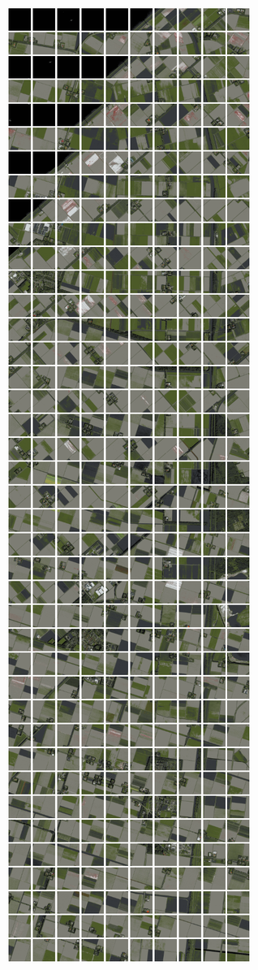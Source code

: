 <html>
<div>
<img src="https://github.com/HakkaTjakka/NL_TILE_MAP/blob/main/18/632/-1060/r.6320.-10600.png" height="44" width="44">
<img src="https://github.com/HakkaTjakka/NL_TILE_MAP/blob/main/18/632/-1060/r.6321.-10600.png" height="44" width="44">
<img src="https://github.com/HakkaTjakka/NL_TILE_MAP/blob/main/18/632/-1060/r.6322.-10600.png" height="44" width="44">
<img src="https://github.com/HakkaTjakka/NL_TILE_MAP/blob/main/18/632/-1060/r.6323.-10600.png" height="44" width="44">
<img src="https://github.com/HakkaTjakka/NL_TILE_MAP/blob/main/18/632/-1060/r.6324.-10600.png" height="44" width="44">
<img src="https://github.com/HakkaTjakka/NL_TILE_MAP/blob/main/18/632/-1060/r.6325.-10600.png" height="44" width="44">
<img src="https://github.com/HakkaTjakka/NL_TILE_MAP/blob/main/18/632/-1060/r.6326.-10600.png" height="44" width="44">
<img src="https://github.com/HakkaTjakka/NL_TILE_MAP/blob/main/18/632/-1060/r.6327.-10600.png" height="44" width="44">
<img src="https://github.com/HakkaTjakka/NL_TILE_MAP/blob/main/18/632/-1060/r.6328.-10600.png" height="44" width="44">
<img src="https://github.com/HakkaTjakka/NL_TILE_MAP/blob/main/18/632/-1060/r.6329.-10600.png" height="44" width="44">
<img src="https://github.com/HakkaTjakka/NL_TILE_MAP/blob/main/18/633/-1060/r.6330.-10600.png" height="44" width="44">
<img src="https://github.com/HakkaTjakka/NL_TILE_MAP/blob/main/18/633/-1060/r.6331.-10600.png" height="44" width="44">
<img src="https://github.com/HakkaTjakka/NL_TILE_MAP/blob/main/18/633/-1060/r.6332.-10600.png" height="44" width="44">
<img src="https://github.com/HakkaTjakka/NL_TILE_MAP/blob/main/18/633/-1060/r.6333.-10600.png" height="44" width="44">
<img src="https://github.com/HakkaTjakka/NL_TILE_MAP/blob/main/18/633/-1060/r.6334.-10600.png" height="44" width="44">
<img src="https://github.com/HakkaTjakka/NL_TILE_MAP/blob/main/18/633/-1060/r.6335.-10600.png" height="44" width="44">
<img src="https://github.com/HakkaTjakka/NL_TILE_MAP/blob/main/18/633/-1060/r.6336.-10600.png" height="44" width="44">
<img src="https://github.com/HakkaTjakka/NL_TILE_MAP/blob/main/18/633/-1060/r.6337.-10600.png" height="44" width="44">
<img src="https://github.com/HakkaTjakka/NL_TILE_MAP/blob/main/18/633/-1060/r.6338.-10600.png" height="44" width="44">
<img src="https://github.com/HakkaTjakka/NL_TILE_MAP/blob/main/18/633/-1060/r.6339.-10600.png" height="44" width="44">
<br>
<img src="https://github.com/HakkaTjakka/NL_TILE_MAP/blob/main/18/632/-1060/r.6320.-10599.png" height="44" width="44">
<img src="https://github.com/HakkaTjakka/NL_TILE_MAP/blob/main/18/632/-1060/r.6321.-10599.png" height="44" width="44">
<img src="https://github.com/HakkaTjakka/NL_TILE_MAP/blob/main/18/632/-1060/r.6322.-10599.png" height="44" width="44">
<img src="https://github.com/HakkaTjakka/NL_TILE_MAP/blob/main/18/632/-1060/r.6323.-10599.png" height="44" width="44">
<img src="https://github.com/HakkaTjakka/NL_TILE_MAP/blob/main/18/632/-1060/r.6324.-10599.png" height="44" width="44">
<img src="https://github.com/HakkaTjakka/NL_TILE_MAP/blob/main/18/632/-1060/r.6325.-10599.png" height="44" width="44">
<img src="https://github.com/HakkaTjakka/NL_TILE_MAP/blob/main/18/632/-1060/r.6326.-10599.png" height="44" width="44">
<img src="https://github.com/HakkaTjakka/NL_TILE_MAP/blob/main/18/632/-1060/r.6327.-10599.png" height="44" width="44">
<img src="https://github.com/HakkaTjakka/NL_TILE_MAP/blob/main/18/632/-1060/r.6328.-10599.png" height="44" width="44">
<img src="https://github.com/HakkaTjakka/NL_TILE_MAP/blob/main/18/632/-1060/r.6329.-10599.png" height="44" width="44">
<img src="https://github.com/HakkaTjakka/NL_TILE_MAP/blob/main/18/633/-1060/r.6330.-10599.png" height="44" width="44">
<img src="https://github.com/HakkaTjakka/NL_TILE_MAP/blob/main/18/633/-1060/r.6331.-10599.png" height="44" width="44">
<img src="https://github.com/HakkaTjakka/NL_TILE_MAP/blob/main/18/633/-1060/r.6332.-10599.png" height="44" width="44">
<img src="https://github.com/HakkaTjakka/NL_TILE_MAP/blob/main/18/633/-1060/r.6333.-10599.png" height="44" width="44">
<img src="https://github.com/HakkaTjakka/NL_TILE_MAP/blob/main/18/633/-1060/r.6334.-10599.png" height="44" width="44">
<img src="https://github.com/HakkaTjakka/NL_TILE_MAP/blob/main/18/633/-1060/r.6335.-10599.png" height="44" width="44">
<img src="https://github.com/HakkaTjakka/NL_TILE_MAP/blob/main/18/633/-1060/r.6336.-10599.png" height="44" width="44">
<img src="https://github.com/HakkaTjakka/NL_TILE_MAP/blob/main/18/633/-1060/r.6337.-10599.png" height="44" width="44">
<img src="https://github.com/HakkaTjakka/NL_TILE_MAP/blob/main/18/633/-1060/r.6338.-10599.png" height="44" width="44">
<img src="https://github.com/HakkaTjakka/NL_TILE_MAP/blob/main/18/633/-1060/r.6339.-10599.png" height="44" width="44">
<br>
<img src="https://github.com/HakkaTjakka/NL_TILE_MAP/blob/main/18/632/-1060/r.6320.-10598.png" height="44" width="44">
<img src="https://github.com/HakkaTjakka/NL_TILE_MAP/blob/main/18/632/-1060/r.6321.-10598.png" height="44" width="44">
<img src="https://github.com/HakkaTjakka/NL_TILE_MAP/blob/main/18/632/-1060/r.6322.-10598.png" height="44" width="44">
<img src="https://github.com/HakkaTjakka/NL_TILE_MAP/blob/main/18/632/-1060/r.6323.-10598.png" height="44" width="44">
<img src="https://github.com/HakkaTjakka/NL_TILE_MAP/blob/main/18/632/-1060/r.6324.-10598.png" height="44" width="44">
<img src="https://github.com/HakkaTjakka/NL_TILE_MAP/blob/main/18/632/-1060/r.6325.-10598.png" height="44" width="44">
<img src="https://github.com/HakkaTjakka/NL_TILE_MAP/blob/main/18/632/-1060/r.6326.-10598.png" height="44" width="44">
<img src="https://github.com/HakkaTjakka/NL_TILE_MAP/blob/main/18/632/-1060/r.6327.-10598.png" height="44" width="44">
<img src="https://github.com/HakkaTjakka/NL_TILE_MAP/blob/main/18/632/-1060/r.6328.-10598.png" height="44" width="44">
<img src="https://github.com/HakkaTjakka/NL_TILE_MAP/blob/main/18/632/-1060/r.6329.-10598.png" height="44" width="44">
<img src="https://github.com/HakkaTjakka/NL_TILE_MAP/blob/main/18/633/-1060/r.6330.-10598.png" height="44" width="44">
<img src="https://github.com/HakkaTjakka/NL_TILE_MAP/blob/main/18/633/-1060/r.6331.-10598.png" height="44" width="44">
<img src="https://github.com/HakkaTjakka/NL_TILE_MAP/blob/main/18/633/-1060/r.6332.-10598.png" height="44" width="44">
<img src="https://github.com/HakkaTjakka/NL_TILE_MAP/blob/main/18/633/-1060/r.6333.-10598.png" height="44" width="44">
<img src="https://github.com/HakkaTjakka/NL_TILE_MAP/blob/main/18/633/-1060/r.6334.-10598.png" height="44" width="44">
<img src="https://github.com/HakkaTjakka/NL_TILE_MAP/blob/main/18/633/-1060/r.6335.-10598.png" height="44" width="44">
<img src="https://github.com/HakkaTjakka/NL_TILE_MAP/blob/main/18/633/-1060/r.6336.-10598.png" height="44" width="44">
<img src="https://github.com/HakkaTjakka/NL_TILE_MAP/blob/main/18/633/-1060/r.6337.-10598.png" height="44" width="44">
<img src="https://github.com/HakkaTjakka/NL_TILE_MAP/blob/main/18/633/-1060/r.6338.-10598.png" height="44" width="44">
<img src="https://github.com/HakkaTjakka/NL_TILE_MAP/blob/main/18/633/-1060/r.6339.-10598.png" height="44" width="44">
<br>
<img src="https://github.com/HakkaTjakka/NL_TILE_MAP/blob/main/18/632/-1060/r.6320.-10597.png" height="44" width="44">
<img src="https://github.com/HakkaTjakka/NL_TILE_MAP/blob/main/18/632/-1060/r.6321.-10597.png" height="44" width="44">
<img src="https://github.com/HakkaTjakka/NL_TILE_MAP/blob/main/18/632/-1060/r.6322.-10597.png" height="44" width="44">
<img src="https://github.com/HakkaTjakka/NL_TILE_MAP/blob/main/18/632/-1060/r.6323.-10597.png" height="44" width="44">
<img src="https://github.com/HakkaTjakka/NL_TILE_MAP/blob/main/18/632/-1060/r.6324.-10597.png" height="44" width="44">
<img src="https://github.com/HakkaTjakka/NL_TILE_MAP/blob/main/18/632/-1060/r.6325.-10597.png" height="44" width="44">
<img src="https://github.com/HakkaTjakka/NL_TILE_MAP/blob/main/18/632/-1060/r.6326.-10597.png" height="44" width="44">
<img src="https://github.com/HakkaTjakka/NL_TILE_MAP/blob/main/18/632/-1060/r.6327.-10597.png" height="44" width="44">
<img src="https://github.com/HakkaTjakka/NL_TILE_MAP/blob/main/18/632/-1060/r.6328.-10597.png" height="44" width="44">
<img src="https://github.com/HakkaTjakka/NL_TILE_MAP/blob/main/18/632/-1060/r.6329.-10597.png" height="44" width="44">
<img src="https://github.com/HakkaTjakka/NL_TILE_MAP/blob/main/18/633/-1060/r.6330.-10597.png" height="44" width="44">
<img src="https://github.com/HakkaTjakka/NL_TILE_MAP/blob/main/18/633/-1060/r.6331.-10597.png" height="44" width="44">
<img src="https://github.com/HakkaTjakka/NL_TILE_MAP/blob/main/18/633/-1060/r.6332.-10597.png" height="44" width="44">
<img src="https://github.com/HakkaTjakka/NL_TILE_MAP/blob/main/18/633/-1060/r.6333.-10597.png" height="44" width="44">
<img src="https://github.com/HakkaTjakka/NL_TILE_MAP/blob/main/18/633/-1060/r.6334.-10597.png" height="44" width="44">
<img src="https://github.com/HakkaTjakka/NL_TILE_MAP/blob/main/18/633/-1060/r.6335.-10597.png" height="44" width="44">
<img src="https://github.com/HakkaTjakka/NL_TILE_MAP/blob/main/18/633/-1060/r.6336.-10597.png" height="44" width="44">
<img src="https://github.com/HakkaTjakka/NL_TILE_MAP/blob/main/18/633/-1060/r.6337.-10597.png" height="44" width="44">
<img src="https://github.com/HakkaTjakka/NL_TILE_MAP/blob/main/18/633/-1060/r.6338.-10597.png" height="44" width="44">
<img src="https://github.com/HakkaTjakka/NL_TILE_MAP/blob/main/18/633/-1060/r.6339.-10597.png" height="44" width="44">
<br>
<img src="https://github.com/HakkaTjakka/NL_TILE_MAP/blob/main/18/632/-1060/r.6320.-10596.png" height="44" width="44">
<img src="https://github.com/HakkaTjakka/NL_TILE_MAP/blob/main/18/632/-1060/r.6321.-10596.png" height="44" width="44">
<img src="https://github.com/HakkaTjakka/NL_TILE_MAP/blob/main/18/632/-1060/r.6322.-10596.png" height="44" width="44">
<img src="https://github.com/HakkaTjakka/NL_TILE_MAP/blob/main/18/632/-1060/r.6323.-10596.png" height="44" width="44">
<img src="https://github.com/HakkaTjakka/NL_TILE_MAP/blob/main/18/632/-1060/r.6324.-10596.png" height="44" width="44">
<img src="https://github.com/HakkaTjakka/NL_TILE_MAP/blob/main/18/632/-1060/r.6325.-10596.png" height="44" width="44">
<img src="https://github.com/HakkaTjakka/NL_TILE_MAP/blob/main/18/632/-1060/r.6326.-10596.png" height="44" width="44">
<img src="https://github.com/HakkaTjakka/NL_TILE_MAP/blob/main/18/632/-1060/r.6327.-10596.png" height="44" width="44">
<img src="https://github.com/HakkaTjakka/NL_TILE_MAP/blob/main/18/632/-1060/r.6328.-10596.png" height="44" width="44">
<img src="https://github.com/HakkaTjakka/NL_TILE_MAP/blob/main/18/632/-1060/r.6329.-10596.png" height="44" width="44">
<img src="https://github.com/HakkaTjakka/NL_TILE_MAP/blob/main/18/633/-1060/r.6330.-10596.png" height="44" width="44">
<img src="https://github.com/HakkaTjakka/NL_TILE_MAP/blob/main/18/633/-1060/r.6331.-10596.png" height="44" width="44">
<img src="https://github.com/HakkaTjakka/NL_TILE_MAP/blob/main/18/633/-1060/r.6332.-10596.png" height="44" width="44">
<img src="https://github.com/HakkaTjakka/NL_TILE_MAP/blob/main/18/633/-1060/r.6333.-10596.png" height="44" width="44">
<img src="https://github.com/HakkaTjakka/NL_TILE_MAP/blob/main/18/633/-1060/r.6334.-10596.png" height="44" width="44">
<img src="https://github.com/HakkaTjakka/NL_TILE_MAP/blob/main/18/633/-1060/r.6335.-10596.png" height="44" width="44">
<img src="https://github.com/HakkaTjakka/NL_TILE_MAP/blob/main/18/633/-1060/r.6336.-10596.png" height="44" width="44">
<img src="https://github.com/HakkaTjakka/NL_TILE_MAP/blob/main/18/633/-1060/r.6337.-10596.png" height="44" width="44">
<img src="https://github.com/HakkaTjakka/NL_TILE_MAP/blob/main/18/633/-1060/r.6338.-10596.png" height="44" width="44">
<img src="https://github.com/HakkaTjakka/NL_TILE_MAP/blob/main/18/633/-1060/r.6339.-10596.png" height="44" width="44">
<br>
<img src="https://github.com/HakkaTjakka/NL_TILE_MAP/blob/main/18/632/-1060/r.6320.-10595.png" height="44" width="44">
<img src="https://github.com/HakkaTjakka/NL_TILE_MAP/blob/main/18/632/-1060/r.6321.-10595.png" height="44" width="44">
<img src="https://github.com/HakkaTjakka/NL_TILE_MAP/blob/main/18/632/-1060/r.6322.-10595.png" height="44" width="44">
<img src="https://github.com/HakkaTjakka/NL_TILE_MAP/blob/main/18/632/-1060/r.6323.-10595.png" height="44" width="44">
<img src="https://github.com/HakkaTjakka/NL_TILE_MAP/blob/main/18/632/-1060/r.6324.-10595.png" height="44" width="44">
<img src="https://github.com/HakkaTjakka/NL_TILE_MAP/blob/main/18/632/-1060/r.6325.-10595.png" height="44" width="44">
<img src="https://github.com/HakkaTjakka/NL_TILE_MAP/blob/main/18/632/-1060/r.6326.-10595.png" height="44" width="44">
<img src="https://github.com/HakkaTjakka/NL_TILE_MAP/blob/main/18/632/-1060/r.6327.-10595.png" height="44" width="44">
<img src="https://github.com/HakkaTjakka/NL_TILE_MAP/blob/main/18/632/-1060/r.6328.-10595.png" height="44" width="44">
<img src="https://github.com/HakkaTjakka/NL_TILE_MAP/blob/main/18/632/-1060/r.6329.-10595.png" height="44" width="44">
<img src="https://github.com/HakkaTjakka/NL_TILE_MAP/blob/main/18/633/-1060/r.6330.-10595.png" height="44" width="44">
<img src="https://github.com/HakkaTjakka/NL_TILE_MAP/blob/main/18/633/-1060/r.6331.-10595.png" height="44" width="44">
<img src="https://github.com/HakkaTjakka/NL_TILE_MAP/blob/main/18/633/-1060/r.6332.-10595.png" height="44" width="44">
<img src="https://github.com/HakkaTjakka/NL_TILE_MAP/blob/main/18/633/-1060/r.6333.-10595.png" height="44" width="44">
<img src="https://github.com/HakkaTjakka/NL_TILE_MAP/blob/main/18/633/-1060/r.6334.-10595.png" height="44" width="44">
<img src="https://github.com/HakkaTjakka/NL_TILE_MAP/blob/main/18/633/-1060/r.6335.-10595.png" height="44" width="44">
<img src="https://github.com/HakkaTjakka/NL_TILE_MAP/blob/main/18/633/-1060/r.6336.-10595.png" height="44" width="44">
<img src="https://github.com/HakkaTjakka/NL_TILE_MAP/blob/main/18/633/-1060/r.6337.-10595.png" height="44" width="44">
<img src="https://github.com/HakkaTjakka/NL_TILE_MAP/blob/main/18/633/-1060/r.6338.-10595.png" height="44" width="44">
<img src="https://github.com/HakkaTjakka/NL_TILE_MAP/blob/main/18/633/-1060/r.6339.-10595.png" height="44" width="44">
<br>
<img src="https://github.com/HakkaTjakka/NL_TILE_MAP/blob/main/18/632/-1060/r.6320.-10594.png" height="44" width="44">
<img src="https://github.com/HakkaTjakka/NL_TILE_MAP/blob/main/18/632/-1060/r.6321.-10594.png" height="44" width="44">
<img src="https://github.com/HakkaTjakka/NL_TILE_MAP/blob/main/18/632/-1060/r.6322.-10594.png" height="44" width="44">
<img src="https://github.com/HakkaTjakka/NL_TILE_MAP/blob/main/18/632/-1060/r.6323.-10594.png" height="44" width="44">
<img src="https://github.com/HakkaTjakka/NL_TILE_MAP/blob/main/18/632/-1060/r.6324.-10594.png" height="44" width="44">
<img src="https://github.com/HakkaTjakka/NL_TILE_MAP/blob/main/18/632/-1060/r.6325.-10594.png" height="44" width="44">
<img src="https://github.com/HakkaTjakka/NL_TILE_MAP/blob/main/18/632/-1060/r.6326.-10594.png" height="44" width="44">
<img src="https://github.com/HakkaTjakka/NL_TILE_MAP/blob/main/18/632/-1060/r.6327.-10594.png" height="44" width="44">
<img src="https://github.com/HakkaTjakka/NL_TILE_MAP/blob/main/18/632/-1060/r.6328.-10594.png" height="44" width="44">
<img src="https://github.com/HakkaTjakka/NL_TILE_MAP/blob/main/18/632/-1060/r.6329.-10594.png" height="44" width="44">
<img src="https://github.com/HakkaTjakka/NL_TILE_MAP/blob/main/18/633/-1060/r.6330.-10594.png" height="44" width="44">
<img src="https://github.com/HakkaTjakka/NL_TILE_MAP/blob/main/18/633/-1060/r.6331.-10594.png" height="44" width="44">
<img src="https://github.com/HakkaTjakka/NL_TILE_MAP/blob/main/18/633/-1060/r.6332.-10594.png" height="44" width="44">
<img src="https://github.com/HakkaTjakka/NL_TILE_MAP/blob/main/18/633/-1060/r.6333.-10594.png" height="44" width="44">
<img src="https://github.com/HakkaTjakka/NL_TILE_MAP/blob/main/18/633/-1060/r.6334.-10594.png" height="44" width="44">
<img src="https://github.com/HakkaTjakka/NL_TILE_MAP/blob/main/18/633/-1060/r.6335.-10594.png" height="44" width="44">
<img src="https://github.com/HakkaTjakka/NL_TILE_MAP/blob/main/18/633/-1060/r.6336.-10594.png" height="44" width="44">
<img src="https://github.com/HakkaTjakka/NL_TILE_MAP/blob/main/18/633/-1060/r.6337.-10594.png" height="44" width="44">
<img src="https://github.com/HakkaTjakka/NL_TILE_MAP/blob/main/18/633/-1060/r.6338.-10594.png" height="44" width="44">
<img src="https://github.com/HakkaTjakka/NL_TILE_MAP/blob/main/18/633/-1060/r.6339.-10594.png" height="44" width="44">
<br>
<img src="https://github.com/HakkaTjakka/NL_TILE_MAP/blob/main/18/632/-1060/r.6320.-10593.png" height="44" width="44">
<img src="https://github.com/HakkaTjakka/NL_TILE_MAP/blob/main/18/632/-1060/r.6321.-10593.png" height="44" width="44">
<img src="https://github.com/HakkaTjakka/NL_TILE_MAP/blob/main/18/632/-1060/r.6322.-10593.png" height="44" width="44">
<img src="https://github.com/HakkaTjakka/NL_TILE_MAP/blob/main/18/632/-1060/r.6323.-10593.png" height="44" width="44">
<img src="https://github.com/HakkaTjakka/NL_TILE_MAP/blob/main/18/632/-1060/r.6324.-10593.png" height="44" width="44">
<img src="https://github.com/HakkaTjakka/NL_TILE_MAP/blob/main/18/632/-1060/r.6325.-10593.png" height="44" width="44">
<img src="https://github.com/HakkaTjakka/NL_TILE_MAP/blob/main/18/632/-1060/r.6326.-10593.png" height="44" width="44">
<img src="https://github.com/HakkaTjakka/NL_TILE_MAP/blob/main/18/632/-1060/r.6327.-10593.png" height="44" width="44">
<img src="https://github.com/HakkaTjakka/NL_TILE_MAP/blob/main/18/632/-1060/r.6328.-10593.png" height="44" width="44">
<img src="https://github.com/HakkaTjakka/NL_TILE_MAP/blob/main/18/632/-1060/r.6329.-10593.png" height="44" width="44">
<img src="https://github.com/HakkaTjakka/NL_TILE_MAP/blob/main/18/633/-1060/r.6330.-10593.png" height="44" width="44">
<img src="https://github.com/HakkaTjakka/NL_TILE_MAP/blob/main/18/633/-1060/r.6331.-10593.png" height="44" width="44">
<img src="https://github.com/HakkaTjakka/NL_TILE_MAP/blob/main/18/633/-1060/r.6332.-10593.png" height="44" width="44">
<img src="https://github.com/HakkaTjakka/NL_TILE_MAP/blob/main/18/633/-1060/r.6333.-10593.png" height="44" width="44">
<img src="https://github.com/HakkaTjakka/NL_TILE_MAP/blob/main/18/633/-1060/r.6334.-10593.png" height="44" width="44">
<img src="https://github.com/HakkaTjakka/NL_TILE_MAP/blob/main/18/633/-1060/r.6335.-10593.png" height="44" width="44">
<img src="https://github.com/HakkaTjakka/NL_TILE_MAP/blob/main/18/633/-1060/r.6336.-10593.png" height="44" width="44">
<img src="https://github.com/HakkaTjakka/NL_TILE_MAP/blob/main/18/633/-1060/r.6337.-10593.png" height="44" width="44">
<img src="https://github.com/HakkaTjakka/NL_TILE_MAP/blob/main/18/633/-1060/r.6338.-10593.png" height="44" width="44">
<img src="https://github.com/HakkaTjakka/NL_TILE_MAP/blob/main/18/633/-1060/r.6339.-10593.png" height="44" width="44">
<br>
<img src="https://github.com/HakkaTjakka/NL_TILE_MAP/blob/main/18/632/-1060/r.6320.-10592.png" height="44" width="44">
<img src="https://github.com/HakkaTjakka/NL_TILE_MAP/blob/main/18/632/-1060/r.6321.-10592.png" height="44" width="44">
<img src="https://github.com/HakkaTjakka/NL_TILE_MAP/blob/main/18/632/-1060/r.6322.-10592.png" height="44" width="44">
<img src="https://github.com/HakkaTjakka/NL_TILE_MAP/blob/main/18/632/-1060/r.6323.-10592.png" height="44" width="44">
<img src="https://github.com/HakkaTjakka/NL_TILE_MAP/blob/main/18/632/-1060/r.6324.-10592.png" height="44" width="44">
<img src="https://github.com/HakkaTjakka/NL_TILE_MAP/blob/main/18/632/-1060/r.6325.-10592.png" height="44" width="44">
<img src="https://github.com/HakkaTjakka/NL_TILE_MAP/blob/main/18/632/-1060/r.6326.-10592.png" height="44" width="44">
<img src="https://github.com/HakkaTjakka/NL_TILE_MAP/blob/main/18/632/-1060/r.6327.-10592.png" height="44" width="44">
<img src="https://github.com/HakkaTjakka/NL_TILE_MAP/blob/main/18/632/-1060/r.6328.-10592.png" height="44" width="44">
<img src="https://github.com/HakkaTjakka/NL_TILE_MAP/blob/main/18/632/-1060/r.6329.-10592.png" height="44" width="44">
<img src="https://github.com/HakkaTjakka/NL_TILE_MAP/blob/main/18/633/-1060/r.6330.-10592.png" height="44" width="44">
<img src="https://github.com/HakkaTjakka/NL_TILE_MAP/blob/main/18/633/-1060/r.6331.-10592.png" height="44" width="44">
<img src="https://github.com/HakkaTjakka/NL_TILE_MAP/blob/main/18/633/-1060/r.6332.-10592.png" height="44" width="44">
<img src="https://github.com/HakkaTjakka/NL_TILE_MAP/blob/main/18/633/-1060/r.6333.-10592.png" height="44" width="44">
<img src="https://github.com/HakkaTjakka/NL_TILE_MAP/blob/main/18/633/-1060/r.6334.-10592.png" height="44" width="44">
<img src="https://github.com/HakkaTjakka/NL_TILE_MAP/blob/main/18/633/-1060/r.6335.-10592.png" height="44" width="44">
<img src="https://github.com/HakkaTjakka/NL_TILE_MAP/blob/main/18/633/-1060/r.6336.-10592.png" height="44" width="44">
<img src="https://github.com/HakkaTjakka/NL_TILE_MAP/blob/main/18/633/-1060/r.6337.-10592.png" height="44" width="44">
<img src="https://github.com/HakkaTjakka/NL_TILE_MAP/blob/main/18/633/-1060/r.6338.-10592.png" height="44" width="44">
<img src="https://github.com/HakkaTjakka/NL_TILE_MAP/blob/main/18/633/-1060/r.6339.-10592.png" height="44" width="44">
<br>
<img src="https://github.com/HakkaTjakka/NL_TILE_MAP/blob/main/18/632/-1060/r.6320.-10591.png" height="44" width="44">
<img src="https://github.com/HakkaTjakka/NL_TILE_MAP/blob/main/18/632/-1060/r.6321.-10591.png" height="44" width="44">
<img src="https://github.com/HakkaTjakka/NL_TILE_MAP/blob/main/18/632/-1060/r.6322.-10591.png" height="44" width="44">
<img src="https://github.com/HakkaTjakka/NL_TILE_MAP/blob/main/18/632/-1060/r.6323.-10591.png" height="44" width="44">
<img src="https://github.com/HakkaTjakka/NL_TILE_MAP/blob/main/18/632/-1060/r.6324.-10591.png" height="44" width="44">
<img src="https://github.com/HakkaTjakka/NL_TILE_MAP/blob/main/18/632/-1060/r.6325.-10591.png" height="44" width="44">
<img src="https://github.com/HakkaTjakka/NL_TILE_MAP/blob/main/18/632/-1060/r.6326.-10591.png" height="44" width="44">
<img src="https://github.com/HakkaTjakka/NL_TILE_MAP/blob/main/18/632/-1060/r.6327.-10591.png" height="44" width="44">
<img src="https://github.com/HakkaTjakka/NL_TILE_MAP/blob/main/18/632/-1060/r.6328.-10591.png" height="44" width="44">
<img src="https://github.com/HakkaTjakka/NL_TILE_MAP/blob/main/18/632/-1060/r.6329.-10591.png" height="44" width="44">
<img src="https://github.com/HakkaTjakka/NL_TILE_MAP/blob/main/18/633/-1060/r.6330.-10591.png" height="44" width="44">
<img src="https://github.com/HakkaTjakka/NL_TILE_MAP/blob/main/18/633/-1060/r.6331.-10591.png" height="44" width="44">
<img src="https://github.com/HakkaTjakka/NL_TILE_MAP/blob/main/18/633/-1060/r.6332.-10591.png" height="44" width="44">
<img src="https://github.com/HakkaTjakka/NL_TILE_MAP/blob/main/18/633/-1060/r.6333.-10591.png" height="44" width="44">
<img src="https://github.com/HakkaTjakka/NL_TILE_MAP/blob/main/18/633/-1060/r.6334.-10591.png" height="44" width="44">
<img src="https://github.com/HakkaTjakka/NL_TILE_MAP/blob/main/18/633/-1060/r.6335.-10591.png" height="44" width="44">
<img src="https://github.com/HakkaTjakka/NL_TILE_MAP/blob/main/18/633/-1060/r.6336.-10591.png" height="44" width="44">
<img src="https://github.com/HakkaTjakka/NL_TILE_MAP/blob/main/18/633/-1060/r.6337.-10591.png" height="44" width="44">
<img src="https://github.com/HakkaTjakka/NL_TILE_MAP/blob/main/18/633/-1060/r.6338.-10591.png" height="44" width="44">
<img src="https://github.com/HakkaTjakka/NL_TILE_MAP/blob/main/18/633/-1060/r.6339.-10591.png" height="44" width="44">
<br>
<img src="https://github.com/HakkaTjakka/NL_TILE_MAP/blob/main/18/632/-1059/r.6320.-10590.png" height="44" width="44">
<img src="https://github.com/HakkaTjakka/NL_TILE_MAP/blob/main/18/632/-1059/r.6321.-10590.png" height="44" width="44">
<img src="https://github.com/HakkaTjakka/NL_TILE_MAP/blob/main/18/632/-1059/r.6322.-10590.png" height="44" width="44">
<img src="https://github.com/HakkaTjakka/NL_TILE_MAP/blob/main/18/632/-1059/r.6323.-10590.png" height="44" width="44">
<img src="https://github.com/HakkaTjakka/NL_TILE_MAP/blob/main/18/632/-1059/r.6324.-10590.png" height="44" width="44">
<img src="https://github.com/HakkaTjakka/NL_TILE_MAP/blob/main/18/632/-1059/r.6325.-10590.png" height="44" width="44">
<img src="https://github.com/HakkaTjakka/NL_TILE_MAP/blob/main/18/632/-1059/r.6326.-10590.png" height="44" width="44">
<img src="https://github.com/HakkaTjakka/NL_TILE_MAP/blob/main/18/632/-1059/r.6327.-10590.png" height="44" width="44">
<img src="https://github.com/HakkaTjakka/NL_TILE_MAP/blob/main/18/632/-1059/r.6328.-10590.png" height="44" width="44">
<img src="https://github.com/HakkaTjakka/NL_TILE_MAP/blob/main/18/632/-1059/r.6329.-10590.png" height="44" width="44">
<img src="https://github.com/HakkaTjakka/NL_TILE_MAP/blob/main/18/633/-1059/r.6330.-10590.png" height="44" width="44">
<img src="https://github.com/HakkaTjakka/NL_TILE_MAP/blob/main/18/633/-1059/r.6331.-10590.png" height="44" width="44">
<img src="https://github.com/HakkaTjakka/NL_TILE_MAP/blob/main/18/633/-1059/r.6332.-10590.png" height="44" width="44">
<img src="https://github.com/HakkaTjakka/NL_TILE_MAP/blob/main/18/633/-1059/r.6333.-10590.png" height="44" width="44">
<img src="https://github.com/HakkaTjakka/NL_TILE_MAP/blob/main/18/633/-1059/r.6334.-10590.png" height="44" width="44">
<img src="https://github.com/HakkaTjakka/NL_TILE_MAP/blob/main/18/633/-1059/r.6335.-10590.png" height="44" width="44">
<img src="https://github.com/HakkaTjakka/NL_TILE_MAP/blob/main/18/633/-1059/r.6336.-10590.png" height="44" width="44">
<img src="https://github.com/HakkaTjakka/NL_TILE_MAP/blob/main/18/633/-1059/r.6337.-10590.png" height="44" width="44">
<img src="https://github.com/HakkaTjakka/NL_TILE_MAP/blob/main/18/633/-1059/r.6338.-10590.png" height="44" width="44">
<img src="https://github.com/HakkaTjakka/NL_TILE_MAP/blob/main/18/633/-1059/r.6339.-10590.png" height="44" width="44">
<br>
<img src="https://github.com/HakkaTjakka/NL_TILE_MAP/blob/main/18/632/-1059/r.6320.-10589.png" height="44" width="44">
<img src="https://github.com/HakkaTjakka/NL_TILE_MAP/blob/main/18/632/-1059/r.6321.-10589.png" height="44" width="44">
<img src="https://github.com/HakkaTjakka/NL_TILE_MAP/blob/main/18/632/-1059/r.6322.-10589.png" height="44" width="44">
<img src="https://github.com/HakkaTjakka/NL_TILE_MAP/blob/main/18/632/-1059/r.6323.-10589.png" height="44" width="44">
<img src="https://github.com/HakkaTjakka/NL_TILE_MAP/blob/main/18/632/-1059/r.6324.-10589.png" height="44" width="44">
<img src="https://github.com/HakkaTjakka/NL_TILE_MAP/blob/main/18/632/-1059/r.6325.-10589.png" height="44" width="44">
<img src="https://github.com/HakkaTjakka/NL_TILE_MAP/blob/main/18/632/-1059/r.6326.-10589.png" height="44" width="44">
<img src="https://github.com/HakkaTjakka/NL_TILE_MAP/blob/main/18/632/-1059/r.6327.-10589.png" height="44" width="44">
<img src="https://github.com/HakkaTjakka/NL_TILE_MAP/blob/main/18/632/-1059/r.6328.-10589.png" height="44" width="44">
<img src="https://github.com/HakkaTjakka/NL_TILE_MAP/blob/main/18/632/-1059/r.6329.-10589.png" height="44" width="44">
<img src="https://github.com/HakkaTjakka/NL_TILE_MAP/blob/main/18/633/-1059/r.6330.-10589.png" height="44" width="44">
<img src="https://github.com/HakkaTjakka/NL_TILE_MAP/blob/main/18/633/-1059/r.6331.-10589.png" height="44" width="44">
<img src="https://github.com/HakkaTjakka/NL_TILE_MAP/blob/main/18/633/-1059/r.6332.-10589.png" height="44" width="44">
<img src="https://github.com/HakkaTjakka/NL_TILE_MAP/blob/main/18/633/-1059/r.6333.-10589.png" height="44" width="44">
<img src="https://github.com/HakkaTjakka/NL_TILE_MAP/blob/main/18/633/-1059/r.6334.-10589.png" height="44" width="44">
<img src="https://github.com/HakkaTjakka/NL_TILE_MAP/blob/main/18/633/-1059/r.6335.-10589.png" height="44" width="44">
<img src="https://github.com/HakkaTjakka/NL_TILE_MAP/blob/main/18/633/-1059/r.6336.-10589.png" height="44" width="44">
<img src="https://github.com/HakkaTjakka/NL_TILE_MAP/blob/main/18/633/-1059/r.6337.-10589.png" height="44" width="44">
<img src="https://github.com/HakkaTjakka/NL_TILE_MAP/blob/main/18/633/-1059/r.6338.-10589.png" height="44" width="44">
<img src="https://github.com/HakkaTjakka/NL_TILE_MAP/blob/main/18/633/-1059/r.6339.-10589.png" height="44" width="44">
<br>
<img src="https://github.com/HakkaTjakka/NL_TILE_MAP/blob/main/18/632/-1059/r.6320.-10588.png" height="44" width="44">
<img src="https://github.com/HakkaTjakka/NL_TILE_MAP/blob/main/18/632/-1059/r.6321.-10588.png" height="44" width="44">
<img src="https://github.com/HakkaTjakka/NL_TILE_MAP/blob/main/18/632/-1059/r.6322.-10588.png" height="44" width="44">
<img src="https://github.com/HakkaTjakka/NL_TILE_MAP/blob/main/18/632/-1059/r.6323.-10588.png" height="44" width="44">
<img src="https://github.com/HakkaTjakka/NL_TILE_MAP/blob/main/18/632/-1059/r.6324.-10588.png" height="44" width="44">
<img src="https://github.com/HakkaTjakka/NL_TILE_MAP/blob/main/18/632/-1059/r.6325.-10588.png" height="44" width="44">
<img src="https://github.com/HakkaTjakka/NL_TILE_MAP/blob/main/18/632/-1059/r.6326.-10588.png" height="44" width="44">
<img src="https://github.com/HakkaTjakka/NL_TILE_MAP/blob/main/18/632/-1059/r.6327.-10588.png" height="44" width="44">
<img src="https://github.com/HakkaTjakka/NL_TILE_MAP/blob/main/18/632/-1059/r.6328.-10588.png" height="44" width="44">
<img src="https://github.com/HakkaTjakka/NL_TILE_MAP/blob/main/18/632/-1059/r.6329.-10588.png" height="44" width="44">
<img src="https://github.com/HakkaTjakka/NL_TILE_MAP/blob/main/18/633/-1059/r.6330.-10588.png" height="44" width="44">
<img src="https://github.com/HakkaTjakka/NL_TILE_MAP/blob/main/18/633/-1059/r.6331.-10588.png" height="44" width="44">
<img src="https://github.com/HakkaTjakka/NL_TILE_MAP/blob/main/18/633/-1059/r.6332.-10588.png" height="44" width="44">
<img src="https://github.com/HakkaTjakka/NL_TILE_MAP/blob/main/18/633/-1059/r.6333.-10588.png" height="44" width="44">
<img src="https://github.com/HakkaTjakka/NL_TILE_MAP/blob/main/18/633/-1059/r.6334.-10588.png" height="44" width="44">
<img src="https://github.com/HakkaTjakka/NL_TILE_MAP/blob/main/18/633/-1059/r.6335.-10588.png" height="44" width="44">
<img src="https://github.com/HakkaTjakka/NL_TILE_MAP/blob/main/18/633/-1059/r.6336.-10588.png" height="44" width="44">
<img src="https://github.com/HakkaTjakka/NL_TILE_MAP/blob/main/18/633/-1059/r.6337.-10588.png" height="44" width="44">
<img src="https://github.com/HakkaTjakka/NL_TILE_MAP/blob/main/18/633/-1059/r.6338.-10588.png" height="44" width="44">
<img src="https://github.com/HakkaTjakka/NL_TILE_MAP/blob/main/18/633/-1059/r.6339.-10588.png" height="44" width="44">
<br>
<img src="https://github.com/HakkaTjakka/NL_TILE_MAP/blob/main/18/632/-1059/r.6320.-10587.png" height="44" width="44">
<img src="https://github.com/HakkaTjakka/NL_TILE_MAP/blob/main/18/632/-1059/r.6321.-10587.png" height="44" width="44">
<img src="https://github.com/HakkaTjakka/NL_TILE_MAP/blob/main/18/632/-1059/r.6322.-10587.png" height="44" width="44">
<img src="https://github.com/HakkaTjakka/NL_TILE_MAP/blob/main/18/632/-1059/r.6323.-10587.png" height="44" width="44">
<img src="https://github.com/HakkaTjakka/NL_TILE_MAP/blob/main/18/632/-1059/r.6324.-10587.png" height="44" width="44">
<img src="https://github.com/HakkaTjakka/NL_TILE_MAP/blob/main/18/632/-1059/r.6325.-10587.png" height="44" width="44">
<img src="https://github.com/HakkaTjakka/NL_TILE_MAP/blob/main/18/632/-1059/r.6326.-10587.png" height="44" width="44">
<img src="https://github.com/HakkaTjakka/NL_TILE_MAP/blob/main/18/632/-1059/r.6327.-10587.png" height="44" width="44">
<img src="https://github.com/HakkaTjakka/NL_TILE_MAP/blob/main/18/632/-1059/r.6328.-10587.png" height="44" width="44">
<img src="https://github.com/HakkaTjakka/NL_TILE_MAP/blob/main/18/632/-1059/r.6329.-10587.png" height="44" width="44">
<img src="https://github.com/HakkaTjakka/NL_TILE_MAP/blob/main/18/633/-1059/r.6330.-10587.png" height="44" width="44">
<img src="https://github.com/HakkaTjakka/NL_TILE_MAP/blob/main/18/633/-1059/r.6331.-10587.png" height="44" width="44">
<img src="https://github.com/HakkaTjakka/NL_TILE_MAP/blob/main/18/633/-1059/r.6332.-10587.png" height="44" width="44">
<img src="https://github.com/HakkaTjakka/NL_TILE_MAP/blob/main/18/633/-1059/r.6333.-10587.png" height="44" width="44">
<img src="https://github.com/HakkaTjakka/NL_TILE_MAP/blob/main/18/633/-1059/r.6334.-10587.png" height="44" width="44">
<img src="https://github.com/HakkaTjakka/NL_TILE_MAP/blob/main/18/633/-1059/r.6335.-10587.png" height="44" width="44">
<img src="https://github.com/HakkaTjakka/NL_TILE_MAP/blob/main/18/633/-1059/r.6336.-10587.png" height="44" width="44">
<img src="https://github.com/HakkaTjakka/NL_TILE_MAP/blob/main/18/633/-1059/r.6337.-10587.png" height="44" width="44">
<img src="https://github.com/HakkaTjakka/NL_TILE_MAP/blob/main/18/633/-1059/r.6338.-10587.png" height="44" width="44">
<img src="https://github.com/HakkaTjakka/NL_TILE_MAP/blob/main/18/633/-1059/r.6339.-10587.png" height="44" width="44">
<br>
<img src="https://github.com/HakkaTjakka/NL_TILE_MAP/blob/main/18/632/-1059/r.6320.-10586.png" height="44" width="44">
<img src="https://github.com/HakkaTjakka/NL_TILE_MAP/blob/main/18/632/-1059/r.6321.-10586.png" height="44" width="44">
<img src="https://github.com/HakkaTjakka/NL_TILE_MAP/blob/main/18/632/-1059/r.6322.-10586.png" height="44" width="44">
<img src="https://github.com/HakkaTjakka/NL_TILE_MAP/blob/main/18/632/-1059/r.6323.-10586.png" height="44" width="44">
<img src="https://github.com/HakkaTjakka/NL_TILE_MAP/blob/main/18/632/-1059/r.6324.-10586.png" height="44" width="44">
<img src="https://github.com/HakkaTjakka/NL_TILE_MAP/blob/main/18/632/-1059/r.6325.-10586.png" height="44" width="44">
<img src="https://github.com/HakkaTjakka/NL_TILE_MAP/blob/main/18/632/-1059/r.6326.-10586.png" height="44" width="44">
<img src="https://github.com/HakkaTjakka/NL_TILE_MAP/blob/main/18/632/-1059/r.6327.-10586.png" height="44" width="44">
<img src="https://github.com/HakkaTjakka/NL_TILE_MAP/blob/main/18/632/-1059/r.6328.-10586.png" height="44" width="44">
<img src="https://github.com/HakkaTjakka/NL_TILE_MAP/blob/main/18/632/-1059/r.6329.-10586.png" height="44" width="44">
<img src="https://github.com/HakkaTjakka/NL_TILE_MAP/blob/main/18/633/-1059/r.6330.-10586.png" height="44" width="44">
<img src="https://github.com/HakkaTjakka/NL_TILE_MAP/blob/main/18/633/-1059/r.6331.-10586.png" height="44" width="44">
<img src="https://github.com/HakkaTjakka/NL_TILE_MAP/blob/main/18/633/-1059/r.6332.-10586.png" height="44" width="44">
<img src="https://github.com/HakkaTjakka/NL_TILE_MAP/blob/main/18/633/-1059/r.6333.-10586.png" height="44" width="44">
<img src="https://github.com/HakkaTjakka/NL_TILE_MAP/blob/main/18/633/-1059/r.6334.-10586.png" height="44" width="44">
<img src="https://github.com/HakkaTjakka/NL_TILE_MAP/blob/main/18/633/-1059/r.6335.-10586.png" height="44" width="44">
<img src="https://github.com/HakkaTjakka/NL_TILE_MAP/blob/main/18/633/-1059/r.6336.-10586.png" height="44" width="44">
<img src="https://github.com/HakkaTjakka/NL_TILE_MAP/blob/main/18/633/-1059/r.6337.-10586.png" height="44" width="44">
<img src="https://github.com/HakkaTjakka/NL_TILE_MAP/blob/main/18/633/-1059/r.6338.-10586.png" height="44" width="44">
<img src="https://github.com/HakkaTjakka/NL_TILE_MAP/blob/main/18/633/-1059/r.6339.-10586.png" height="44" width="44">
<br>
<img src="https://github.com/HakkaTjakka/NL_TILE_MAP/blob/main/18/632/-1059/r.6320.-10585.png" height="44" width="44">
<img src="https://github.com/HakkaTjakka/NL_TILE_MAP/blob/main/18/632/-1059/r.6321.-10585.png" height="44" width="44">
<img src="https://github.com/HakkaTjakka/NL_TILE_MAP/blob/main/18/632/-1059/r.6322.-10585.png" height="44" width="44">
<img src="https://github.com/HakkaTjakka/NL_TILE_MAP/blob/main/18/632/-1059/r.6323.-10585.png" height="44" width="44">
<img src="https://github.com/HakkaTjakka/NL_TILE_MAP/blob/main/18/632/-1059/r.6324.-10585.png" height="44" width="44">
<img src="https://github.com/HakkaTjakka/NL_TILE_MAP/blob/main/18/632/-1059/r.6325.-10585.png" height="44" width="44">
<img src="https://github.com/HakkaTjakka/NL_TILE_MAP/blob/main/18/632/-1059/r.6326.-10585.png" height="44" width="44">
<img src="https://github.com/HakkaTjakka/NL_TILE_MAP/blob/main/18/632/-1059/r.6327.-10585.png" height="44" width="44">
<img src="https://github.com/HakkaTjakka/NL_TILE_MAP/blob/main/18/632/-1059/r.6328.-10585.png" height="44" width="44">
<img src="https://github.com/HakkaTjakka/NL_TILE_MAP/blob/main/18/632/-1059/r.6329.-10585.png" height="44" width="44">
<img src="https://github.com/HakkaTjakka/NL_TILE_MAP/blob/main/18/633/-1059/r.6330.-10585.png" height="44" width="44">
<img src="https://github.com/HakkaTjakka/NL_TILE_MAP/blob/main/18/633/-1059/r.6331.-10585.png" height="44" width="44">
<img src="https://github.com/HakkaTjakka/NL_TILE_MAP/blob/main/18/633/-1059/r.6332.-10585.png" height="44" width="44">
<img src="https://github.com/HakkaTjakka/NL_TILE_MAP/blob/main/18/633/-1059/r.6333.-10585.png" height="44" width="44">
<img src="https://github.com/HakkaTjakka/NL_TILE_MAP/blob/main/18/633/-1059/r.6334.-10585.png" height="44" width="44">
<img src="https://github.com/HakkaTjakka/NL_TILE_MAP/blob/main/18/633/-1059/r.6335.-10585.png" height="44" width="44">
<img src="https://github.com/HakkaTjakka/NL_TILE_MAP/blob/main/18/633/-1059/r.6336.-10585.png" height="44" width="44">
<img src="https://github.com/HakkaTjakka/NL_TILE_MAP/blob/main/18/633/-1059/r.6337.-10585.png" height="44" width="44">
<img src="https://github.com/HakkaTjakka/NL_TILE_MAP/blob/main/18/633/-1059/r.6338.-10585.png" height="44" width="44">
<img src="https://github.com/HakkaTjakka/NL_TILE_MAP/blob/main/18/633/-1059/r.6339.-10585.png" height="44" width="44">
<br>
<img src="https://github.com/HakkaTjakka/NL_TILE_MAP/blob/main/18/632/-1059/r.6320.-10584.png" height="44" width="44">
<img src="https://github.com/HakkaTjakka/NL_TILE_MAP/blob/main/18/632/-1059/r.6321.-10584.png" height="44" width="44">
<img src="https://github.com/HakkaTjakka/NL_TILE_MAP/blob/main/18/632/-1059/r.6322.-10584.png" height="44" width="44">
<img src="https://github.com/HakkaTjakka/NL_TILE_MAP/blob/main/18/632/-1059/r.6323.-10584.png" height="44" width="44">
<img src="https://github.com/HakkaTjakka/NL_TILE_MAP/blob/main/18/632/-1059/r.6324.-10584.png" height="44" width="44">
<img src="https://github.com/HakkaTjakka/NL_TILE_MAP/blob/main/18/632/-1059/r.6325.-10584.png" height="44" width="44">
<img src="https://github.com/HakkaTjakka/NL_TILE_MAP/blob/main/18/632/-1059/r.6326.-10584.png" height="44" width="44">
<img src="https://github.com/HakkaTjakka/NL_TILE_MAP/blob/main/18/632/-1059/r.6327.-10584.png" height="44" width="44">
<img src="https://github.com/HakkaTjakka/NL_TILE_MAP/blob/main/18/632/-1059/r.6328.-10584.png" height="44" width="44">
<img src="https://github.com/HakkaTjakka/NL_TILE_MAP/blob/main/18/632/-1059/r.6329.-10584.png" height="44" width="44">
<img src="https://github.com/HakkaTjakka/NL_TILE_MAP/blob/main/18/633/-1059/r.6330.-10584.png" height="44" width="44">
<img src="https://github.com/HakkaTjakka/NL_TILE_MAP/blob/main/18/633/-1059/r.6331.-10584.png" height="44" width="44">
<img src="https://github.com/HakkaTjakka/NL_TILE_MAP/blob/main/18/633/-1059/r.6332.-10584.png" height="44" width="44">
<img src="https://github.com/HakkaTjakka/NL_TILE_MAP/blob/main/18/633/-1059/r.6333.-10584.png" height="44" width="44">
<img src="https://github.com/HakkaTjakka/NL_TILE_MAP/blob/main/18/633/-1059/r.6334.-10584.png" height="44" width="44">
<img src="https://github.com/HakkaTjakka/NL_TILE_MAP/blob/main/18/633/-1059/r.6335.-10584.png" height="44" width="44">
<img src="https://github.com/HakkaTjakka/NL_TILE_MAP/blob/main/18/633/-1059/r.6336.-10584.png" height="44" width="44">
<img src="https://github.com/HakkaTjakka/NL_TILE_MAP/blob/main/18/633/-1059/r.6337.-10584.png" height="44" width="44">
<img src="https://github.com/HakkaTjakka/NL_TILE_MAP/blob/main/18/633/-1059/r.6338.-10584.png" height="44" width="44">
<img src="https://github.com/HakkaTjakka/NL_TILE_MAP/blob/main/18/633/-1059/r.6339.-10584.png" height="44" width="44">
<br>
<img src="https://github.com/HakkaTjakka/NL_TILE_MAP/blob/main/18/632/-1059/r.6320.-10583.png" height="44" width="44">
<img src="https://github.com/HakkaTjakka/NL_TILE_MAP/blob/main/18/632/-1059/r.6321.-10583.png" height="44" width="44">
<img src="https://github.com/HakkaTjakka/NL_TILE_MAP/blob/main/18/632/-1059/r.6322.-10583.png" height="44" width="44">
<img src="https://github.com/HakkaTjakka/NL_TILE_MAP/blob/main/18/632/-1059/r.6323.-10583.png" height="44" width="44">
<img src="https://github.com/HakkaTjakka/NL_TILE_MAP/blob/main/18/632/-1059/r.6324.-10583.png" height="44" width="44">
<img src="https://github.com/HakkaTjakka/NL_TILE_MAP/blob/main/18/632/-1059/r.6325.-10583.png" height="44" width="44">
<img src="https://github.com/HakkaTjakka/NL_TILE_MAP/blob/main/18/632/-1059/r.6326.-10583.png" height="44" width="44">
<img src="https://github.com/HakkaTjakka/NL_TILE_MAP/blob/main/18/632/-1059/r.6327.-10583.png" height="44" width="44">
<img src="https://github.com/HakkaTjakka/NL_TILE_MAP/blob/main/18/632/-1059/r.6328.-10583.png" height="44" width="44">
<img src="https://github.com/HakkaTjakka/NL_TILE_MAP/blob/main/18/632/-1059/r.6329.-10583.png" height="44" width="44">
<img src="https://github.com/HakkaTjakka/NL_TILE_MAP/blob/main/18/633/-1059/r.6330.-10583.png" height="44" width="44">
<img src="https://github.com/HakkaTjakka/NL_TILE_MAP/blob/main/18/633/-1059/r.6331.-10583.png" height="44" width="44">
<img src="https://github.com/HakkaTjakka/NL_TILE_MAP/blob/main/18/633/-1059/r.6332.-10583.png" height="44" width="44">
<img src="https://github.com/HakkaTjakka/NL_TILE_MAP/blob/main/18/633/-1059/r.6333.-10583.png" height="44" width="44">
<img src="https://github.com/HakkaTjakka/NL_TILE_MAP/blob/main/18/633/-1059/r.6334.-10583.png" height="44" width="44">
<img src="https://github.com/HakkaTjakka/NL_TILE_MAP/blob/main/18/633/-1059/r.6335.-10583.png" height="44" width="44">
<img src="https://github.com/HakkaTjakka/NL_TILE_MAP/blob/main/18/633/-1059/r.6336.-10583.png" height="44" width="44">
<img src="https://github.com/HakkaTjakka/NL_TILE_MAP/blob/main/18/633/-1059/r.6337.-10583.png" height="44" width="44">
<img src="https://github.com/HakkaTjakka/NL_TILE_MAP/blob/main/18/633/-1059/r.6338.-10583.png" height="44" width="44">
<img src="https://github.com/HakkaTjakka/NL_TILE_MAP/blob/main/18/633/-1059/r.6339.-10583.png" height="44" width="44">
<br>
<img src="https://github.com/HakkaTjakka/NL_TILE_MAP/blob/main/18/632/-1059/r.6320.-10582.png" height="44" width="44">
<img src="https://github.com/HakkaTjakka/NL_TILE_MAP/blob/main/18/632/-1059/r.6321.-10582.png" height="44" width="44">
<img src="https://github.com/HakkaTjakka/NL_TILE_MAP/blob/main/18/632/-1059/r.6322.-10582.png" height="44" width="44">
<img src="https://github.com/HakkaTjakka/NL_TILE_MAP/blob/main/18/632/-1059/r.6323.-10582.png" height="44" width="44">
<img src="https://github.com/HakkaTjakka/NL_TILE_MAP/blob/main/18/632/-1059/r.6324.-10582.png" height="44" width="44">
<img src="https://github.com/HakkaTjakka/NL_TILE_MAP/blob/main/18/632/-1059/r.6325.-10582.png" height="44" width="44">
<img src="https://github.com/HakkaTjakka/NL_TILE_MAP/blob/main/18/632/-1059/r.6326.-10582.png" height="44" width="44">
<img src="https://github.com/HakkaTjakka/NL_TILE_MAP/blob/main/18/632/-1059/r.6327.-10582.png" height="44" width="44">
<img src="https://github.com/HakkaTjakka/NL_TILE_MAP/blob/main/18/632/-1059/r.6328.-10582.png" height="44" width="44">
<img src="https://github.com/HakkaTjakka/NL_TILE_MAP/blob/main/18/632/-1059/r.6329.-10582.png" height="44" width="44">
<img src="https://github.com/HakkaTjakka/NL_TILE_MAP/blob/main/18/633/-1059/r.6330.-10582.png" height="44" width="44">
<img src="https://github.com/HakkaTjakka/NL_TILE_MAP/blob/main/18/633/-1059/r.6331.-10582.png" height="44" width="44">
<img src="https://github.com/HakkaTjakka/NL_TILE_MAP/blob/main/18/633/-1059/r.6332.-10582.png" height="44" width="44">
<img src="https://github.com/HakkaTjakka/NL_TILE_MAP/blob/main/18/633/-1059/r.6333.-10582.png" height="44" width="44">
<img src="https://github.com/HakkaTjakka/NL_TILE_MAP/blob/main/18/633/-1059/r.6334.-10582.png" height="44" width="44">
<img src="https://github.com/HakkaTjakka/NL_TILE_MAP/blob/main/18/633/-1059/r.6335.-10582.png" height="44" width="44">
<img src="https://github.com/HakkaTjakka/NL_TILE_MAP/blob/main/18/633/-1059/r.6336.-10582.png" height="44" width="44">
<img src="https://github.com/HakkaTjakka/NL_TILE_MAP/blob/main/18/633/-1059/r.6337.-10582.png" height="44" width="44">
<img src="https://github.com/HakkaTjakka/NL_TILE_MAP/blob/main/18/633/-1059/r.6338.-10582.png" height="44" width="44">
<img src="https://github.com/HakkaTjakka/NL_TILE_MAP/blob/main/18/633/-1059/r.6339.-10582.png" height="44" width="44">
<br>
<img src="https://github.com/HakkaTjakka/NL_TILE_MAP/blob/main/18/632/-1059/r.6320.-10581.png" height="44" width="44">
<img src="https://github.com/HakkaTjakka/NL_TILE_MAP/blob/main/18/632/-1059/r.6321.-10581.png" height="44" width="44">
<img src="https://github.com/HakkaTjakka/NL_TILE_MAP/blob/main/18/632/-1059/r.6322.-10581.png" height="44" width="44">
<img src="https://github.com/HakkaTjakka/NL_TILE_MAP/blob/main/18/632/-1059/r.6323.-10581.png" height="44" width="44">
<img src="https://github.com/HakkaTjakka/NL_TILE_MAP/blob/main/18/632/-1059/r.6324.-10581.png" height="44" width="44">
<img src="https://github.com/HakkaTjakka/NL_TILE_MAP/blob/main/18/632/-1059/r.6325.-10581.png" height="44" width="44">
<img src="https://github.com/HakkaTjakka/NL_TILE_MAP/blob/main/18/632/-1059/r.6326.-10581.png" height="44" width="44">
<img src="https://github.com/HakkaTjakka/NL_TILE_MAP/blob/main/18/632/-1059/r.6327.-10581.png" height="44" width="44">
<img src="https://github.com/HakkaTjakka/NL_TILE_MAP/blob/main/18/632/-1059/r.6328.-10581.png" height="44" width="44">
<img src="https://github.com/HakkaTjakka/NL_TILE_MAP/blob/main/18/632/-1059/r.6329.-10581.png" height="44" width="44">
<img src="https://github.com/HakkaTjakka/NL_TILE_MAP/blob/main/18/633/-1059/r.6330.-10581.png" height="44" width="44">
<img src="https://github.com/HakkaTjakka/NL_TILE_MAP/blob/main/18/633/-1059/r.6331.-10581.png" height="44" width="44">
<img src="https://github.com/HakkaTjakka/NL_TILE_MAP/blob/main/18/633/-1059/r.6332.-10581.png" height="44" width="44">
<img src="https://github.com/HakkaTjakka/NL_TILE_MAP/blob/main/18/633/-1059/r.6333.-10581.png" height="44" width="44">
<img src="https://github.com/HakkaTjakka/NL_TILE_MAP/blob/main/18/633/-1059/r.6334.-10581.png" height="44" width="44">
<img src="https://github.com/HakkaTjakka/NL_TILE_MAP/blob/main/18/633/-1059/r.6335.-10581.png" height="44" width="44">
<img src="https://github.com/HakkaTjakka/NL_TILE_MAP/blob/main/18/633/-1059/r.6336.-10581.png" height="44" width="44">
<img src="https://github.com/HakkaTjakka/NL_TILE_MAP/blob/main/18/633/-1059/r.6337.-10581.png" height="44" width="44">
<img src="https://github.com/HakkaTjakka/NL_TILE_MAP/blob/main/18/633/-1059/r.6338.-10581.png" height="44" width="44">
<img src="https://github.com/HakkaTjakka/NL_TILE_MAP/blob/main/18/633/-1059/r.6339.-10581.png" height="44" width="44">
<br>
</div>
</html>

